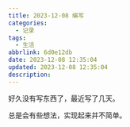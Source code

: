 ```yaml
---
title: 2023-12-08 编写
categories:
  - 记录
tags:
  - 生活
abbrlink: 6d0e12db
date: 2023-12-08 12:35:04
updated: 2023-12-08 12:35:04
description:
---
```

好久没有写东西了，最近写了几天。

总是会有些想法，实现起来并不简单。